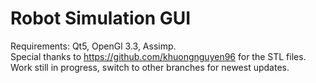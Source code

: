 # Robot Simulation GUI
Requirements: Qt5, OpenGl 3.3, Assimp.  
Special thanks to https://github.com/khuongnguyen96 for the STL files.  
Work still in progress, switch to other branches for newest updates.  
